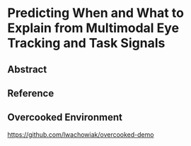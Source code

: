 # Predicting When and What to Explain from Multimodal Eye Tracking and Task Signals

## Abstract 

## Reference 

## Overcooked Environment
https://github.com/lwachowiak/overcooked-demo 
